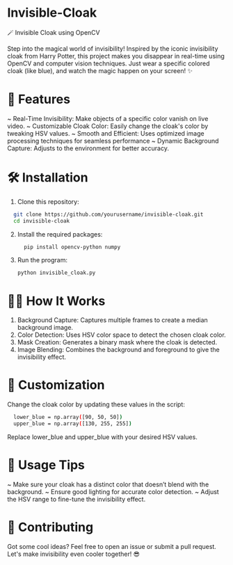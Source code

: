 # Invisible-Cloak
🪄 Invisible Cloak using OpenCV

Step into the magical world of invisibility! Inspired by the iconic invisibility cloak from Harry Potter, this project makes you disappear in real-time using OpenCV and computer vision techniques. Just wear a specific colored cloak (like blue), and watch the magic happen on your screen! ✨

# 🚀 Features

~ Real-Time Invisibility: Make objects of a specific color vanish on live video.
~ Customizable Cloak Color: Easily change the cloak's color by tweaking HSV values.
~ Smooth and Efficient: Uses optimized image processing techniques for seamless performance
~ Dynamic Background Capture: Adjusts to the environment for better accuracy.

# 🛠️ Installation
1. Clone this repository:
```bash
  git clone https://github.com/yourusername/invisible-cloak.git
  cd invisible-cloak
```
2. Install the required packages:
   ```bash
     pip install opencv-python numpy
   ```
3. Run the program:
   ```bash
   python invisible_cloak.py
   ```

# 🧙‍♂️ How It Works

1. Background Capture: Captures multiple frames to create a median background image.
2. Color Detection: Uses HSV color space to detect the chosen cloak color.
3. Mask Creation: Generates a binary mask where the cloak is detected.
4. Image Blending: Combines the background and foreground to give the invisibility effect.

# 🎨 Customization

Change the cloak color by updating these values in the script:
```bash
  lower_blue = np.array([90, 50, 50])
  upper_blue = np.array([130, 255, 255])
```
Replace lower_blue and upper_blue with your desired HSV values.

# 📝 Usage Tips

~ Make sure your cloak has a distinct color that doesn’t blend with the background.
~ Ensure good lighting for accurate color detection.
~ Adjust the HSV range to fine-tune the invisibility effect.

# 🤝 Contributing

Got some cool ideas? Feel free to open an issue or submit a pull request. Let's make invisibility even cooler together! 😎

